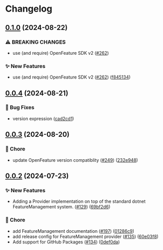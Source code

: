 # Changelog

## [0.1.0](https://github.com/open-feature/dotnet-sdk-contrib/compare/OpenFeature.Contrib.Providers.FeatureManagement-v0.0.4...OpenFeature.Contrib.Providers.FeatureManagement-v0.1.0) (2024-08-22)


### ⚠ BREAKING CHANGES

* use (and require) OpenFeature SDK v2 ([#262](https://github.com/open-feature/dotnet-sdk-contrib/issues/262))

### ✨ New Features

* use (and require) OpenFeature SDK v2 ([#262](https://github.com/open-feature/dotnet-sdk-contrib/issues/262)) ([f845134](https://github.com/open-feature/dotnet-sdk-contrib/commit/f84513438586457087ac47fd40629912f2ec473a))

## [0.0.4](https://github.com/open-feature/dotnet-sdk-contrib/compare/OpenFeature.Contrib.Providers.FeatureManagement-v0.0.3...OpenFeature.Contrib.Providers.FeatureManagement-v0.0.4) (2024-08-21)


### 🐛 Bug Fixes

* version expression ([cad2cd1](https://github.com/open-feature/dotnet-sdk-contrib/commit/cad2cd166d0c25753b37189f044c3a585cda0fad))

## [0.0.3](https://github.com/open-feature/dotnet-sdk-contrib/compare/OpenFeature.Contrib.Providers.FeatureManagement-v0.0.2...OpenFeature.Contrib.Providers.FeatureManagement-v0.0.3) (2024-08-20)


### 🧹 Chore

* update OpenFeature version compatiblity ([#249](https://github.com/open-feature/dotnet-sdk-contrib/issues/249)) ([232e948](https://github.com/open-feature/dotnet-sdk-contrib/commit/232e948a0916ca10612f85343e2eecebca107090))

## [0.0.2](https://github.com/open-feature/dotnet-sdk-contrib/compare/OpenFeature.Contrib.Providers.FeatureManagement-v0.0.1...OpenFeature.Contrib.Providers.FeatureManagement-v0.0.2) (2024-07-23)


### ✨ New Features

* Adding a Provider implementation on top of the standard dotnet FeatureManagement system. ([#129](https://github.com/open-feature/dotnet-sdk-contrib/issues/129)) ([69bf2d6](https://github.com/open-feature/dotnet-sdk-contrib/commit/69bf2d67606affa334792e5a9c70da9e4a28748e))


### 🧹 Chore

* add FeatureManagement documentation ([#197](https://github.com/open-feature/dotnet-sdk-contrib/issues/197)) ([01286c9](https://github.com/open-feature/dotnet-sdk-contrib/commit/01286c95228491707b2834fa2f2c4928c30800e4))
* add release config for FeatureManagement provider ([#135](https://github.com/open-feature/dotnet-sdk-contrib/issues/135)) ([60e03f8](https://github.com/open-feature/dotnet-sdk-contrib/commit/60e03f8417508e4d18c7943dabfe52634742f51f))
* Add support for GitHub Packages ([#134](https://github.com/open-feature/dotnet-sdk-contrib/issues/134)) ([0def0da](https://github.com/open-feature/dotnet-sdk-contrib/commit/0def0da173e2f327b7381eba043b6e99ae8f26fe))
